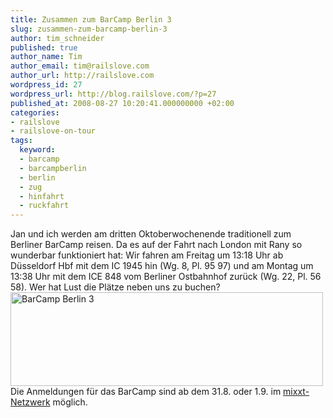 ```yaml
---
title: Zusammen zum BarCamp Berlin 3
slug: zusammen-zum-barcamp-berlin-3
author: tim_schneider
published: true
author_name: Tim
author_email: tim@railslove.com
author_url: http://railslove.com
wordpress_id: 27
wordpress_url: http://blog.railslove.com/?p=27
published_at: 2008-08-27 10:20:41.000000000 +02:00
categories:
- railslove
- railslove-on-tour
tags:
  keyword:
  - barcamp
  - barcampberlin
  - berlin
  - zug
  - hinfahrt
  - ruckfahrt
---
```

Jan und ich werden am dritten Oktoberwochenende traditionell zum Berliner BarCamp reisen. Da es auf der Fahrt nach London mit Rany so wunderbar funktioniert hat: Wir fahren am Freitag um 13:18 Uhr ab Düsseldorf Hbf mit dem IC 1945 hin (Wg. 8, Pl. 95 97) und am Montag um 13:38 Uhr mit dem ICE 848 vom Berliner Ostbahnhof zurück (Wg. 22, Pl. 56 58). Wer hat Lust die Plätze neben uns zu buchen?
<a href="http://www.barcampberlin3.org/"><img alt="BarCamp Berlin 3" style="border-width:0" src="http://static.barcampberlin3.org/barcamp_500_white.png" width="500" height="150"></a>
Die Anmeldungen für das BarCamp sind ab dem 31.8. oder 1.9. im <a href="http://www.barcampberlin3.org/">mixxt-Netzwerk</a> möglich.
